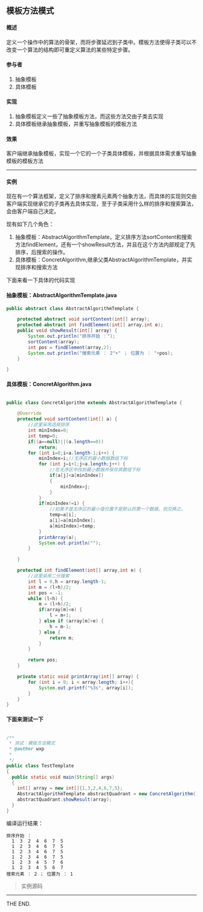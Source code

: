 ## 模板方法模式

#### 概述

定义一个操作中的算法的骨架，而将步骤延迟到子类中。模板方法使得子类可以不改变一个算法的结构即可重定义算法的某些特定步骤。

#### 参与者
1. 抽象模板
2. 具体模板

#### 实现
1. 抽象模板定义一些了抽象模板方法，而这些方法交由子类去实现
2. 具体模板继承抽象模板，并重写抽象模板的模板方法

#### 效果
客户端继承抽象模板，实现一个它的一个子类具体模板，并根据具体需求重写抽象模板的模板方法

- - -

#### 实例

现在有一个算法框架，定义了排序和搜素元素两个抽象方法，而具体的实现则交由客户端实现继承它的子类再去具体实现，至于子类采用什么样的排序和搜索算法，会由客户端自己决定。

现有如下几个角色：

1. 抽象模板：AbstractAlgorithmTemplate，定义排序方法sortContent和搜索方法findElement，还有一个showResult方法，并且在这个方法内部规定了先排序，后搜索的操作。
2. 具体模板：ConcretAlgorithm,继承父类AbstractAlgorithmTemplate，并实现排序和搜索方法

下面来看一下具体的代码实现

#### 抽象模板：AbstractAlgorithmTemplate.java

```java
public abstract class AbstractAlgorithmTemplate {

    protected abstract void sortContent(int[] array);
    protected abstract int findElement(int[] array,int e);
    public void showResult(int[] array) {
        System.out.println("排序开始 ：");
        sortContent(array);
        int pos = findElement(array,2);
        System.out.println("搜索元素 ： 2"+" ； 位置为 ： "+pos);
    }

}

```

#### 具体模板：ConcretAlgorithm.java

```java

public class ConcretAlgorithm extends AbstractAlgorithmTemplate {

    @Override
    protected void sortContent(int[] a) {
        //这里采用选择排序
        int minIndex=0;
        int temp=0;
        if((a==null)||(a.length==0))
            return;
        for (int i=0;i<a.length-1;i++) {
            minIndex=i;//无序区的最小数据数组下标
            for (int j=i+1;j<a.length;j++) {
                //在无序区中找到最小数据并保存其数组下标
                if(a[j]<a[minIndex])
                {
                    minIndex=j;
                }
            }
            if(minIndex!=i) {
                //如果不是无序区的最小值位置不是默认的第一个数据，则交换之。
                temp=a[i];
                a[i]=a[minIndex];
                a[minIndex]=temp;
            }
            printArray(a);
            System.out.println("");
        }

    }

    protected int findElement(int[] array,int e) {
        //这里采用二分搜索
        int l = 0,h = array.length-1;
        int m = (l+h)/2;
        int pos = -1;
        while (l<h) {
            m = (l+h)/2;
            if(array[m]<e) {
                l = m+1;
            } else if (array[m]>e) {
                h = m-1;
            } else {
                return m;
            }
        }

        return pos;
    }

    private static void printArray(int[] array) {
        for (int i = 0; i < array.length; i++){
            System.out.printf("%3s", array[i]);
        }
    }
}
```

#### 下面来测试一下

```java

/**
 * 测试：模版方法模式
 * @author wxp
 *
 */
public class TestTemplate
{
  public static void main(String[] args)
  {
    int[] array = new int[]{1,3,2,4,6,7,5};
    AbstractAlgorithmTemplate abstractQuadrant = new ConcretAlgorithm();
    abstractQuadrant.showResult(array);
  }
}
```

编译运行结果：

```
排序开始 ：
  1  3  2  4  6  7  5
  1  2  3  4  6  7  5
  1  2  3  4  6  7  5
  1  2  3  4  6  7  5
  1  2  3  4  5  7  6
  1  2  3  4  5  6  7
搜索元素 ： 2 ； 位置为 ： 1
```

> 实例源码
- - -
THE END.
